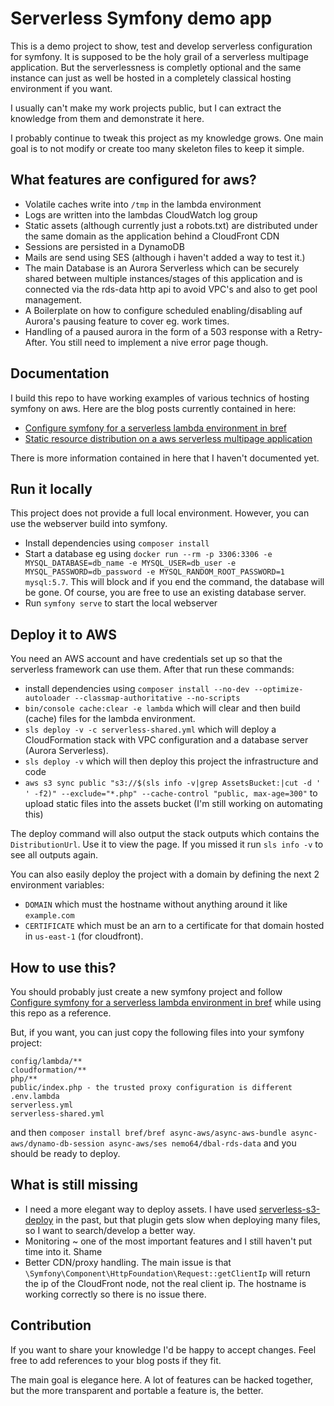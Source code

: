 Serverless Symfony demo app
===========================
This is a demo project to show, test and develop serverless configuration for symfony.
It is supposed to be the holy grail of a serverless multipage application.
But the serverlessness is completly optional and the same instance can just as well be hosted 
in a completely classical hosting environment if you want.

I usually can't make my work projects public, but I can extract the knowledge from them and demonstrate it here.

I probably continue to tweak this project as my knowledge grows.
One main goal is to not modify or create too many skeleton files to keep it simple.

What features are configured for aws?
-------------------------------------
- Volatile caches write into `/tmp` in the lambda environment
- Logs are written into the lambdas CloudWatch log group
- Static assets (although currently just a robots.txt) are distributed under the same domain as the application behind a CloudFront CDN
- Sessions are persisted in a DynamoDB
- Mails are send using SES (although i haven't added a way to test it.)
- The main Database is an Aurora Serverless which can be securely shared between multiple instances/stages of this application
  and is connected via the rds-data http api to avoid VPC's and also to get pool management.
- A Boilerplate on how to configure scheduled enabling/disabling auf Aurora's pausing feature to cover eg. work times.
- Handling of a paused aurora in the form of a 503 response with a Retry-After. You still need to implement a nive error page though.
 
Documentation
-------------
I build this repo to have working examples of various technics of hosting symfony on aws.
Here are the blog posts currently contained in here:

- [Configure symfony for a serverless lambda environment in bref](https://www.marco.zone/configure-symfony-for-serverless-lambda)
- [Static resource distribution on a aws serverless multipage application](https://www.marco.zone/asset-distribution-on-a-aws-serverless-multipage-application)

There is more information contained in here that I haven't documented yet.

Run it locally
--------------
This project does not provide a full local environment. However, you can use the webserver build into symfony.

- Install dependencies using `composer install`
- Start a database eg using `docker run --rm -p 3306:3306 -e MYSQL_DATABASE=db_name -e MYSQL_USER=db_user -e MYSQL_PASSWORD=db_password -e MYSQL_RANDOM_ROOT_PASSWORD=1 mysql:5.7`.
  This will block and if you end the command, the database will be gone. Of course, you are free to use an existing database server.
- Run `symfony serve` to start the local webserver

Deploy it to AWS
----------------
You need an AWS account and have credentials set up so that the serverless framework can use them.
After that run these commands:

- install dependencies using `composer install --no-dev --optimize-autoloader --classmap-authoritative --no-scripts` 
- `bin/console cache:clear -e lambda` which will clear and then build (cache) files for the lambda environment.
- `sls deploy -v -c serverless-shared.yml` which will deploy a CloudFormation stack with VPC configuration and a database server (Aurora Serverless).
- `sls deploy -v` which will then deploy this project the infrastructure and code
- `aws s3 sync public "s3://$(sls info -v|grep AssetsBucket:|cut -d ' ' -f2)" --exclude="*.php" --cache-control "public, max-age=300"`
  to upload static files into the assets bucket (I'm still working on automating this)

The deploy command will also output the stack outputs which contains the `DistributionUrl`. Use it to view the page.
If you missed it run `sls info -v` to see all outputs again.

You can also easily deploy the project with a domain by defining the next 2 environment variables:
- `DOMAIN` which must the hostname without anything around it like `example.com`
- `CERTIFICATE` which must be an arn to a certificate for that domain hosted in `us-east-1` (for cloudfront).

How to use this?
----------------
You should probably just create a new symfony project and follow
[Configure symfony for a serverless lambda environment in bref](https://www.marco.zone/configure-symfony-for-serverless-lambda)
while using this repo as a reference.

But, if you want, you can just copy the following files into your symfony project:
```
config/lambda/**
cloudformation/**
php/**
public/index.php - the trusted proxy configuration is different
.env.lambda
serverless.yml
serverless-shared.yml
```

and then `composer install bref/bref async-aws/async-aws-bundle async-aws/dynamo-db-session async-aws/ses nemo64/dbal-rds-data`
and you should be ready to deploy.

What is still missing
---------------------
- I need a more elegant way to deploy assets.
  I have used [serverless-s3-deploy](https://github.com/funkybob/serverless-s3-deploy) in the past,
  but that plugin gets slow when deploying many files, so I want to search/develop a better way.
- Monitoring ~ one of the most important features and I still haven't put time into it. Shame
- Better CDN/proxy handling. The main issue is that `\Symfony\Component\HttpFoundation\Request::getClientIp`
  will return the ip of the CloudFront node, not the real client ip.
  The hostname is working correctly so there is no issue there.
  
Contribution
------------
If you want to share your knowledge I'd be happy to accept changes. Feel free to add references to your blog posts if they fit.

The main goal is elegance here. A lot of features can be hacked together, but the more transparent and portable a feature is, the better.
